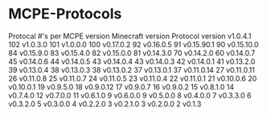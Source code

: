 # MCPE-Protocols
Protocal #'s per MCPE version
Minecraft version	 Protocol version
v1.0.4.1	               102
v1.0.3.0	               101
v1.0.0.0	               100
v0.17.0.2	                92
v0.16.0.5	                91
v0.15.90.1              	90
v0.15.10.0	              84
v0.15.9.0	                83
v0.15.4.0	                82
v0.15.0.0	                81
v0.14.3.0	                70
v0.14.2.0	                60
v0.14.0.7	                45
v0.14.0.6	                44
v0.14.0.5	                43
v0.14.0.4	                43
v0.14.0.3	                42
v0.14.0.1	                41
v0.13.2.0	                39
v0.13.0.4               	38
v0.13.0.3	                38
v0.13.0.2	                37
v0.13.0.1	                37
v0.11.0.14               	27
v0.11.0.11	              26
v0.11.0.8	                25
v0.11.0.7	                24
v0.11.0.5	                23
v0.11.0.4               	22
v0.11.0.1	                21
v0.10.0.6	                20
v0.10.0.1	                19
v0.9.5.0	                18 
v0.9.0.12	                17
v0.9.0.7	                16
v0.9.0.2	                15
v0.8.1.0	                14
v0.7.4.0	                12
v0.7.0.0	                11
v0.6.1.0	                 9
v0.6.0.0	                 9
v0.5.0.0	                 8
v0.4.0.0	                 7
v0.3.3.0	                 6
v0.3.2.0	                 5
v0.3.0.0	                 4
v0.2.2.0	                 3
v0.2.1.0	                 3
v0.2.0.0	                 2
v0.1.3
